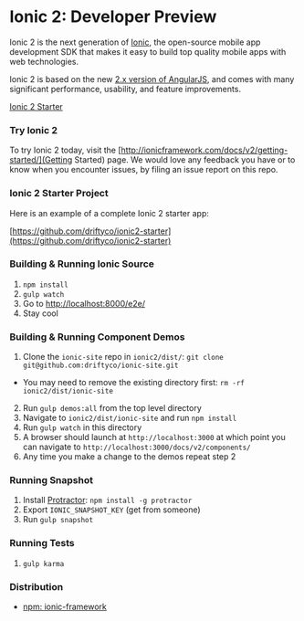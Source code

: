 # Ionic 2: Developer Preview

Ionic 2 is the next generation of [Ionic](http://ionicframework.com/), the open-source mobile app development SDK that makes it easy to build top quality mobile apps with web technologies.

Ionic 2 is based on the new [2.x version of AngularJS](https://angular.io/), and comes with many significant performance, usability, and feature improvements.

[Ionic 2 Starter](https://github.com/driftyco/ionic2-starter)

### Try Ionic 2

To try Ionic 2 today, visit the [http://ionicframework.com/docs/v2/getting-started/](Getting Started) page. We would love any feedback you have or to know when you encounter issues, by filing an issue report on this repo.


### Ionic 2 Starter Project

Here is an example of a complete Ionic 2 starter app:

[https://github.com/driftyco/ionic2-starter](https://github.com/driftyco/ionic2-starter)


### Building & Running Ionic Source

1. `npm install`
2. `gulp watch`
3. Go to [http://localhost:8000/e2e/](http://localhost:8000/e2e/)
4. Stay cool

### Building & Running Component Demos

1. Clone the `ionic-site` repo in `ionic2/dist/`: `git clone git@github.com:driftyco/ionic-site.git`
 * You may need to remove the existing directory first: `rm -rf ionic2/dist/ionic-site`
2. Run `gulp demos:all` from the top level directory
3. Navigate to `ionic2/dist/ionic-site` and run `npm install`
4. Run `gulp watch` in this directory
5. A browser should launch at `http://localhost:3000` at which point you can navigate to `http://localhost:3000/docs/v2/components/`
6. Any time you make a change to the demos repeat step 2

### Running Snapshot

1. Install [Protractor](https://angular.github.io/protractor/#/): `npm install -g protractor`
2. Export `IONIC_SNAPSHOT_KEY` (get from someone)
3. Run `gulp snapshot`

### Running Tests

1. `gulp karma`

### Distribution

 - [npm: ionic-framework](https://www.npmjs.com/package/ionic-framework)
